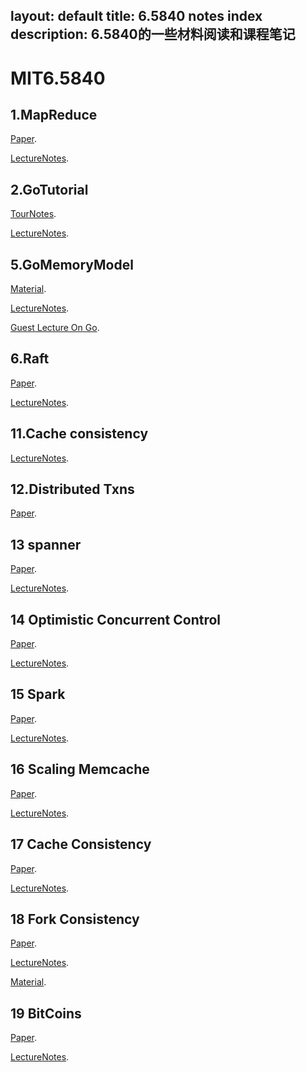 layout: default
title: 6.5840 notes index
description: 6.5840的一些材料阅读和课程笔记
---
# MIT6.5840
## 1.MapReduce
[Paper](6.5840/1_MapReduce/论文阅读.html).

[LectureNotes](6.5840/1_MapReduce/课程笔记.html).
## 2.GoTutorial
[TourNotes](6.5840/2_GoTutorial/Gotour.html).

[LectureNotes](6.5840/2_GoTutorial/课程笔记.html).
## 5.GoMemoryModel
[Material](6.5840/5_GoMemoryModel/材料阅读.html).

[LectureNotes](6.5840/5_GoMemoryModel/课程笔记.html).

[Guest Lecture On Go](6.5840/5.5_GuestLectureOngo/课程笔记.html).
## 6.Raft
[Paper](6.5840/6,7_Raft/raft论文.html).

[LectureNotes](6.5840/6,7_Raft/课程笔记.html).
## 11.Cache consistency

[LectureNotes](6.5840/11_cacheconsistency/Frangipani_notes.html).
## 12.Distributed Txns
[Paper](6.5840/12_Distributed-Transactions/材料阅读.html).

## 13 spanner
[Paper](6.5840/13_spanner/lec13_spanner.html).

[LectureNotes](6.5840/13_spanner/spanner课程笔记.html).
## 14 Optimistic Concurrent Control
[Paper](6.5840/14_OCC/lec14_Farm.html).

[LectureNotes](6.5840/14_OCC/Farm课程笔记.html).
## 15 Spark
[Paper](6.5840/15_BigData：Spark/lec15_spark.html).

[LectureNotes](6.5840/15_BigData：Spark/spark课程笔记.html).
## 16 Scaling Memcache
[Paper](6.5840/16_ScalingMemcache-at-FaceBook/lec16_Scaling_Mem.html).

[LectureNotes](6.5840/16_ScalingMemcache-at-FaceBook/lec16_课程笔记.html).
## 17 Cache Consistency
[Paper](6.5840/17_Causal-Consistency,COPS/COPS论文阅读.html).

[LectureNotes](6.5840/17_Causal-Consistency,COPS/COPS课程笔记.html).
## 18 Fork Consistency
[Paper](6.5840/18_Fork-Consistency,Certificate-Transparency/材料阅读.html).

[LectureNotes](6.5840/18_Fork-Consistency,Certificate-Transparency/课程笔记.html).

[Material](6.5840/18_Fork-Consistency,Certificate-Transparency/TransparentLogsforSkepticalClients.html).
## 19 BitCoins
[Paper](6.5840/19_BitCoins/论文阅读.html).

[LectureNotes](6.5840/19_BitCoins/课程笔记.html).